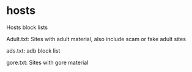 # hosts
Hosts block lists

Adult.txt: Sites with adult material, also include scam or fake adult sites

ads.txt: adb block list

gore.txt: Sites with gore material

